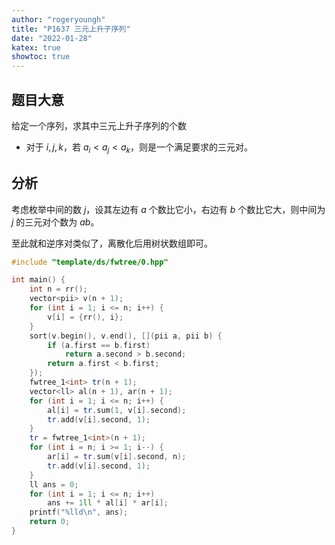 ```yaml
---
author: "rogeryoungh"
title: "P1637 三元上升子序列"
date: "2022-01-28"
katex: true
showtoc: true
---
```


## 题目大意

给定一个序列，求其中三元上升子序列的个数

- 对于 $i,j,k$，若 $a_i < a_j < a_k$，则是一个满足要求的三元对。

## 分析

考虑枚举中间的数 $j$，设其左边有 $a$ 个数比它小，右边有 $b$ 个数比它大，则中间为 $j$ 的三元对个数为 $ab$。

至此就和逆序对类似了，离散化后用树状数组即可。

```cpp
#include "template/ds/fwtree/0.hpp"

int main() {
	int n = rr();
	vector<pii> v(n + 1);
	for (int i = 1; i <= n; i++) {
		v[i] = {rr(), i};
	}
	sort(v.begin(), v.end(), [](pii a, pii b) {
		if (a.first == b.first)
			return a.second > b.second;
		return a.first < b.first;
	});
	fwtree_1<int> tr(n + 1);
	vector<ll> al(n + 1), ar(n + 1);
	for (int i = 1; i <= n; i++) {
		al[i] = tr.sum(1, v[i].second);
		tr.add(v[i].second, 1);
	}
	tr = fwtree_1<int>(n + 1);
	for (int i = n; i >= 1; i--) {
		ar[i] = tr.sum(v[i].second, n);
		tr.add(v[i].second, 1);
	}
	ll ans = 0;
	for (int i = 1; i <= n; i++)
		ans += 1ll * al[i] * ar[i];
	printf("%lld\n", ans);
	return 0;
}
```
